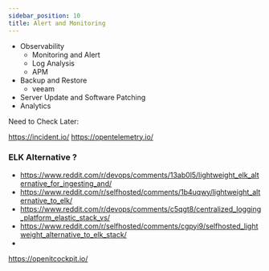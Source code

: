 ```yaml
---
sidebar_position: 10
title: Alert and Monitoring
---
```


- Observability
  - Monitoring and Alert
  - Log Analysis
  - APM
- Backup and Restore
  - veeam
- Server Update and Software Patching
- Analytics


Need to Check Later: 

https://incident.io/
https://opentelemetry.io/

### ELK Alternative ? 

- https://www.reddit.com/r/devops/comments/13ab0l5/lightweight_elk_alternative_for_ingesting_and/
- https://www.reddit.com/r/selfhosted/comments/1b4uqwy/lightweight_alternative_to_elk/
- https://www.reddit.com/r/devops/comments/c5qgt8/centralized_logging_platform_elastic_stack_vs/
- https://www.reddit.com/r/selfhosted/comments/cgpyi9/selfhosted_lightweight_alternative_to_elk_stack/
- 


https://openitcockpit.io/